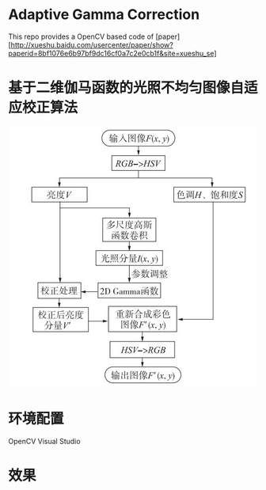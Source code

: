 # Adaptive Gamma Correction
This repo provides a OpenCV based code of [paper][http://xueshu.baidu.com/usercenter/paper/show?paperid=8bf1076e6b97bf9dc16cf0a7c2e0cb1f&site=xueshu_se]
# 基于二维伽马函数的光照不均匀图像自适应校正算法
![image-20200417104802318](流程图.jpg)

# 环境配置
OpenCV
Visual Studio

# 效果

